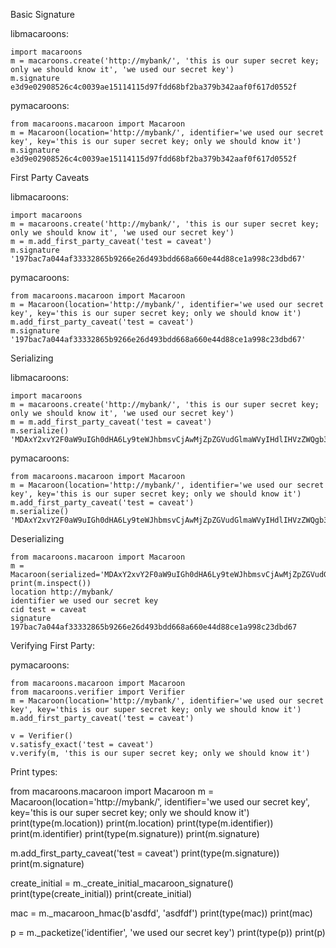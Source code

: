 Basic Signature

libmacaroons:
    
    import macaroons
    m = macaroons.create('http://mybank/', 'this is our super secret key; only we should know it', 'we used our secret key')
    m.signature
    e3d9e02908526c4c0039ae15114115d97fdd68bf2ba379b342aaf0f617d0552f

pymacaroons:

    from macaroons.macaroon import Macaroon
    m = Macaroon(location='http://mybank/', identifier='we used our secret key', key='this is our super secret key; only we should know it')
    m.signature
    e3d9e02908526c4c0039ae15114115d97fdd68bf2ba379b342aaf0f617d0552f


First Party Caveats

libmacaroons:

    import macaroons
    m = macaroons.create('http://mybank/', 'this is our super secret key; only we should know it', 'we used our secret key')
    m = m.add_first_party_caveat('test = caveat')
    m.signature
    '197bac7a044af33332865b9266e26d493bdd668a660e44d88ce1a998c23dbd67'

pymacaroons:

    from macaroons.macaroon import Macaroon
    m = Macaroon(location='http://mybank/', identifier='we used our secret key', key='this is our super secret key; only we should know it')
    m.add_first_party_caveat('test = caveat')
    m.signature
    '197bac7a044af33332865b9266e26d493bdd668a660e44d88ce1a998c23dbd67'


Serializing

libmacaroons:

    import macaroons
    m = macaroons.create('http://mybank/', 'this is our super secret key; only we should know it', 'we used our secret key')
    m = m.add_first_party_caveat('test = caveat')
    m.serialize()
    'MDAxY2xvY2F0aW9uIGh0dHA6Ly9teWJhbmsvCjAwMjZpZGVudGlmaWVyIHdlIHVzZWQgb3VyIHNlY3JldCBrZXkKMDAxNmNpZCB0ZXN0ID0gY2F2ZWF0CjAwMmZzaWduYXR1cmUgGXusegRK8zMyhluSZuJtSTvdZopmDkTYjOGpmMI9vWcK'

pymacaroons:

    from macaroons.macaroon import Macaroon
    m = Macaroon(location='http://mybank/', identifier='we used our secret key', key='this is our super secret key; only we should know it')
    m.add_first_party_caveat('test = caveat')
    m.serialize()
    'MDAxY2xvY2F0aW9uIGh0dHA6Ly9teWJhbmsvCjAwMjZpZGVudGlmaWVyIHdlIHVzZWQgb3VyIHNlY3JldCBrZXkKMDAxNmNpZCB0ZXN0ID0gY2F2ZWF0CjAwMmZzaWduYXR1cmUgGXusegRK8zMyhluSZuJtSTvdZopmDkTYjOGpmMI9vWcK'


Deserializing

    from macaroons.macaroon import Macaroon
    m = Macaroon(serialized='MDAxY2xvY2F0aW9uIGh0dHA6Ly9teWJhbmsvCjAwMjZpZGVudGlmaWVyIHdlIHVzZWQgb3VyIHNlY3JldCBrZXkKMDAxNmNpZCB0ZXN0ID0gY2F2ZWF0CjAwMmZzaWduYXR1cmUgGXusegRK8zMyhluSZuJtSTvdZopmDkTYjOGpmMI9vWcK')
    print(m.inspect())
    location http://mybank/
    identifier we used our secret key
    cid test = caveat
    signature 197bac7a044af33332865b9266e26d493bdd668a660e44d88ce1a998c23dbd67


Verifying First Party:

pymacaroons:

    from macaroons.macaroon import Macaroon
    from macaroons.verifier import Verifier
    m = Macaroon(location='http://mybank/', identifier='we used our secret key', key='this is our super secret key; only we should know it')
    m.add_first_party_caveat('test = caveat')

    v = Verifier()
    v.satisfy_exact('test = caveat')
    v.verify(m, 'this is our super secret key; only we should know it')



Print types:

from macaroons.macaroon import Macaroon
m = Macaroon(location='http://mybank/', identifier='we used our secret key', key='this is our super secret key; only we should know it')
print(type(m.location))
print(m.location)
print(type(m.identifier))
print(m.identifier)
print(type(m.signature))
print(m.signature)

m.add_first_party_caveat('test = caveat')
print(type(m.signature))
print(m.signature)

create_initial = m._create_initial_macaroon_signature()
print(type(create_initial))
print(create_initial)

mac = m._macaroon_hmac(b'asdfd', 'asdfdf')
print(type(mac))
print(mac)

p = m._packetize('identifier', 'we used our secret key')
print(type(p))
print(p)
